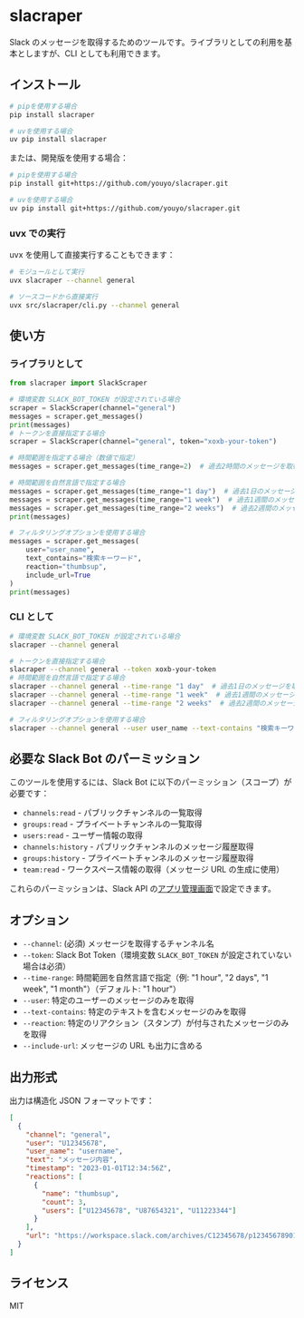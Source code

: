 # slacraper

Slack のメッセージを取得するためのツールです。ライブラリとしての利用を基本としますが、CLI としても利用できます。

## インストール

```bash
# pipを使用する場合
pip install slacraper

# uvを使用する場合
uv pip install slacraper
```

または、開発版を使用する場合：

```bash
# pipを使用する場合
pip install git+https://github.com/youyo/slacraper.git

# uvを使用する場合
uv pip install git+https://github.com/youyo/slacraper.git
```

### uvx での実行

uvx を使用して直接実行することもできます：

```bash
# モジュールとして実行
uvx slacraper --channel general

# ソースコードから直接実行
uvx src/slacraper/cli.py --channel general
```

## 使い方

### ライブラリとして

```python
from slacraper import SlackScraper

# 環境変数 SLACK_BOT_TOKEN が設定されている場合
scraper = SlackScraper(channel="general")
messages = scraper.get_messages()
print(messages)
# トークンを直接指定する場合
scraper = SlackScraper(channel="general", token="xoxb-your-token")

# 時間範囲を指定する場合（数値で指定）
messages = scraper.get_messages(time_range=2)  # 過去2時間のメッセージを取得

# 時間範囲を自然言語で指定する場合
messages = scraper.get_messages(time_range="1 day")  # 過去1日のメッセージを取得
messages = scraper.get_messages(time_range="1 week")  # 過去1週間のメッセージを取得
messages = scraper.get_messages(time_range="2 weeks")  # 過去2週間のメッセージを取得
print(messages)

# フィルタリングオプションを使用する場合
messages = scraper.get_messages(
    user="user_name",
    text_contains="検索キーワード",
    reaction="thumbsup",
    include_url=True
)
print(messages)
```

### CLI として

```bash
# 環境変数 SLACK_BOT_TOKEN が設定されている場合
slacraper --channel general

# トークンを直接指定する場合
slacraper --channel general --token xoxb-your-token
# 時間範囲を自然言語で指定する場合
slacraper --channel general --time-range "1 day"  # 過去1日のメッセージを取得
slacraper --channel general --time-range "1 week"  # 過去1週間のメッセージを取得
slacraper --channel general --time-range "2 weeks"  # 過去2週間のメッセージを取得

# フィルタリングオプションを使用する場合
slacraper --channel general --user user_name --text-contains "検索キーワード" --reaction thumbsup --include-url
```

## 必要な Slack Bot のパーミッション

このツールを使用するには、Slack Bot に以下のパーミッション（スコープ）が必要です：

- `channels:read` - パブリックチャンネルの一覧取得
- `groups:read` - プライベートチャンネルの一覧取得
- `users:read` - ユーザー情報の取得
- `channels:history` - パブリックチャンネルのメッセージ履歴取得
- `groups:history` - プライベートチャンネルのメッセージ履歴取得
- `team:read` - ワークスペース情報の取得（メッセージ URL の生成に使用）

これらのパーミッションは、Slack API の[アプリ管理画面](https://api.slack.com/apps)で設定できます。

## オプション

- `--channel`: (必須) メッセージを取得するチャンネル名
- `--token`: Slack Bot Token（環境変数 `SLACK_BOT_TOKEN` が設定されていない場合は必須）
- `--time-range`: 時間範囲を自然言語で指定（例: "1 hour", "2 days", "1 week", "1 month"）（デフォルト: "1 hour"）
- `--user`: 特定のユーザーのメッセージのみを取得
- `--text-contains`: 特定のテキストを含むメッセージのみを取得
- `--reaction`: 特定のリアクション（スタンプ）が付与されたメッセージのみを取得
- `--include-url`: メッセージの URL も出力に含める

## 出力形式

出力は構造化 JSON フォーマットです：

```json
[
  {
    "channel": "general",
    "user": "U12345678",
    "user_name": "username",
    "text": "メッセージ内容",
    "timestamp": "2023-01-01T12:34:56Z",
    "reactions": [
      {
        "name": "thumbsup",
        "count": 3,
        "users": ["U12345678", "U87654321", "U11223344"]
      }
    ],
    "url": "https://workspace.slack.com/archives/C12345678/p1234567890123456"
  }
]
```

## ライセンス

MIT
